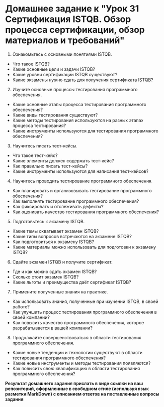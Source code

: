 # Домашнее задание к "Урок 31 Сертификация ISTQB. Обзор процесса сертификации, обзор материалов и требований"

1. Ознакомьтесь с основными понятиями ISTQB.

- Что такое ISTQB?
- Какие основные цели и задачи ISTQB?
- Какие уровни сертификации ISTQB существуют?
- Какие экзамены нужно сдать для получения сертификата ISTQB?

2. Изучите основные процессы тестирования программного обеспечения.
- Какие основные этапы процесса тестирования программного обеспечения?
- Какие виды тестирования существуют?
- Какие методы тестирования используются на разных этапах процесса тестирования?
- Какие инструменты используются для тестирования программного обеспечения?

3. Научитесь писать тест-кейсы.
- Что такое тест-кейс?
- Какие элементы должен содержать тест-кейс?
- Как правильно писать тест-кейсы?
- Какие инструменты используются для написания тест-кейсов?

4. Научитесь проводить тестирование программного обеспечения.
- Как планировать и организовывать тестирование программного обеспечения?
- Как выполнять тестирование программного обеспечения?
- Как фиксировать и отслеживать дефекты?
- Как оценивать качество тестирования программного обеспечения?

5. Подготовьтесь к экзамену ISTQB.
- Какие темы охватывает экзамен ISTQB?
- Какие типы вопросов встречаются на экзамене ISTQB?
- Как подготовиться к экзамену ISTQB?
- Какие материалы можно использовать для подготовки к экзамену ISTQB?

6. Сдайте экзамен ISTQB и получите сертификат.
- Где и как можно сдать экзамен ISTQB?
- Сколько стоит экзамен ISTQB?
- Какие льготы и преимущества даёт сертификат ISTQB?

7. Примените полученные знания на практике.
- Как использовать знания, полученные при изучении ISTQB, в своей работе?
- Как улучшить процесс тестирования программного обеспечения в своей компании?
- Как повысить качество программного обеспечения, которое разрабатывается в вашей компании?

8. Продолжайте совершенствоваться в области тестирования программного обеспечения.
- Какие новые тенденции и технологии существуют в области тестирования программного обеспечения?
- Какие новые инструменты и методы тестирования появляются?
- Как повысить свою квалификацию в области тестирования программного обеспечения?

**Результат домашнего задания прислать в виде ссылки на ваш репозиторий, оформленные в свободном стиле (используя язык разметки MarkDown) с описанием ответов на поставленные вопросы задания**
